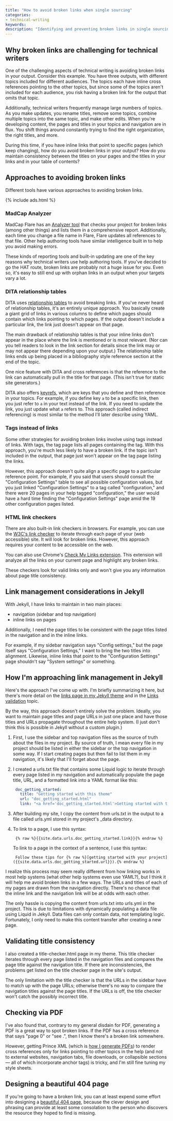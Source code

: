 ```yaml
---
title: "How to avoid broken links when single sourcing"
categories:
- technical-writing
keywords:
description: "Identifying and preventing broken links in single sourcing scenarios is a challenge with almost every tool and platform in tech comm. It is especially challenging with static site generators. I'm trying to implement some validity checkers with my Jekyll project to make sure I don't end up with dead or orphan links."
---
```


## Why broken links are challenging for technical writers
One of the challenging aspects of technical writing is avoiding broken links in your output. Consider this example. You have three outputs, with different topics included for different audiences. The topics each have inline cross references pointing to the other topics, but since some of the topics aren't included for each audience, you risk having a broken link for the output that omits that topic.

Additionally, technical writers frequently manage large numbers of topics. As you make updates, you rename titles, remove some topics, combine multiple topics into the same topic, and make other edits. When you're developing content, the pages and titles in your topics and navigation are in flux. You shift things around constantly trying to find the right organization, the right titles, and more.

During this time, if you have inline links that point to specific pages (which keep changing), how do you avoid broken links in your output? How do you maintain consistency between the titles on your pages and the titles in your links and in your table of contents?

## Approaches to avoiding broken links

Different tools have various approaches to avoiding broken links.

{% include ads.html %}

### MadCap Analyzer
MadCap Flare has an [Analyzer tool](http://www.madcapsoftware.com/products/analyzer/) that checks your project for broken links (among other things) and lists them in a comprehensive report. Additionally, each time you change a file name in Flare, Flare updates all references to that file. Other help authoring tools have similar intelligence built in to help you avoid making errors.

These kinds of reporting tools and built-in updating are one of the key reasons why technical writers use help authoring tools. If you've decided to go the HAT route, broken links are probably not a huge issue for you. Even so, it's easy to still end up with orphan links in an output when your targets vary a lot.

### DITA relationship tables
DITA uses [relationship tables](https://idratherbewriting.com/relationship_tables/) to avoid breaking links. If you've never heard of relationship tables, it's an entirely unique approach. You basically create a giant grid of links in various columns to define which pages should contain which links pointing to which pages. If the output doesn't include a particular link, the link just doesn't appear on that page.

The main drawback of relationship tables is that your inline links don't appear in the place where the link is mentioned or is most relevant. (Nor can you tell readers to look in the link section for details since the link may or may not appear there depending upon your output.) The relationship table links ends up being placed in a bibliography style reference section at the end of the topic.

One nice feature with DITA and cross references is that the reference to the link can automatically pull in the title for that page. (This isn't true for static site generators.)

DITA also offers [keyrefs](https://idratherbewriting.com/keyref_links/), which are keys that you define and then reference in your topics. For example, if you define key `a` to be a specific link, then you just refer to `a`  in your text instead of the link. If you need to update the link, you just update what `a` refers to. This approach (called indirect referencing) is most similar to the method I'll later describe using YAML.

### Tags instead of links
Some other strategies for avoiding broken links involve using tags instead of links. With tags, the tag page lists all pages containing the tag. With this approach, you're much less likely to have a broken link. If the topic isn't included in the output, that page just won't appear on the tag page listing the links.

However, this approach doesn't quite align a specific page to a particular reference point. For example, if you said that users should consult the "Configuration Settings" table to see all possible configuration values, but you just linked "Configuration Settings" to a tag called "configuration," and there were 20 pages in your help tagged "configuration," the user would have a hard time finding the "Configuration Settings" page amid the 19 other configuration pages listed.

### HTML link checkers
There are also built-in link checkers in browsers. For example, you can use the [W3C's link checker](https://validator.w3.org/checklink) to iterate through each page of your (web accessible) site. It will look for broken links. However, this approach requires your content to be accessible on the web.

You can also use Chrome's [Check My Links extension](https://chrome.google.com/webstore/detail/check-my-links/ojkcdipcgfaekbeaelaapakgnjflfglf?hl=en-GB). This extension will analyze all the links on your current page and highlight any broken links.

These checkers look for valid links only and won't give you any information about page title consistency.

## Link management considerations in Jekyll

With Jekyll, I have links to maintain in two main places:

* navigation (sidebar and top navigation)
* inline links on pages

Additionally, I need the page titles to be consistent with the page titles listed in the navigation and in the inline links.

For example, if my sidebar navigation says "Config settings," but the page itself says "Configuration Settings," I want to bring the two titles into alignment. Likewise, inline links that point to the "Configuration Settings" page shouldn't say "System settings" or something.

## How I'm approaching link management in Jekyll

Here's the approach I've come up with. I'm briefly summarizing it here, but there's more detail on the [links page in my Jekyll theme](https://idratherbewriting.com/documentation-theme-jekyll/doc_hyperlinks.html) and in the [Links validation](https://idratherbewriting.com/documentation-theme-jekyll/doc_link_validation.html) topic.

By the way, this approach doesn't entirely solve the problem. Ideally, you want to maintain page titles and page URLs in just one place and have those titles and URLs propagate throughout the entire help system. (I just don't think this is possible in Jekyll without a custom plugin.)

1. First, I use the sidebar and top navigation files as the source of truth about the files in my project. By source of truth, I mean every file in my project should be listed in either the sidebar or the top navigation in some way. If I start creating pages but then fail to list them in my navigation, it's likely that I'll forget about the page.
2. I created a urls.txt file that contains some Liquid logic to iterate through every page listed in my navigation and automatically populate the page title, URL, and a formatted link into a YAML format like this:

   ```yaml
	doc_getting_started:
	  title: "Getting started with this theme"
	  url: "doc_getting_started.html"
	  link: "<a href='doc_getting_started.html'>Getting started with this theme</a>"
   ```

3. After building my site, I copy the content from urls.txt in the output to a file called urls.yml stored in my project's \_data directory.
4. To link to a page, I use this syntax:

   ```liquid
	{% raw %}{{site.data.urls.doc_getting_started.link}}{% endraw %}
   ```

	To link to a page in the context of a sentence, I use this syntax:

   ```liquid
	Follow these tips for {% raw %}[getting started with your project]({{site.data.urls.doc_getting_started.url}}).{% endraw %}
   ```

I realize this process may seem really different from how linking works in most help systems (what other help systems even use YAML?), but I think it will help me avoid broken links in a few ways. The URLs and titles of each of my pages are drawn from the navigation directly. There's no chance that the inline link and the navigation link will be at odds with each other.

The only hassle is copying the content from urls.txt into urls.yml in the project. This is due to limitations with dynamically populating a data file using Liquid in Jekyll. Data files can only contain data, not templating logic. Fortunately, I only need to make this content transfer after creating a new page.

## Validating title consistency
I also created a title-checker.html page in my theme. This title checker iterates through every page listed in the navigation files and compares the page title against the navigation title. If there are inconsistencies, the problems get listed on the title checker page in the site's output.

The only limitation with the title checker is that the URLs in the sidebar have to match up with the page URLs; otherwise there's no way to compare the navigation titles against the page titles. If the URLs is off, the title checker won't catch the possibly incorrect title.

## Checking via PDF

I've also found that, contrary to my general disdain for PDF, generating a PDF is a great way to spot broken links. If the PDF has a cross reference that says "page 0" or "see .", then I know there's a broken link somewhere.

However, getting Prince XML (which is [how I generate PDFs](https://idratherbewriting.com/documentation-theme-jekyll/doc_generating_pdfs.html)) to render cross references only for links pointing to other topics in the help (and not to external websites, navigation tabs, file downloads, or collapsible sections &mdash; all of which incorporate anchor tags) is tricky, and I'm still fine tuning my style sheets.

## Designing a beautiful 404 page

If you're going to have a broken link, you can at least expend some effort into designing a [beautiful 404 page](http://www.illuminz.com/blog/404-page-designs/), because the clever design and phrasing can provide at least some consolation to the person who discovers the resource they hoped to find is missing.
